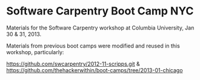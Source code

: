 Software Carpentry Boot Camp NYC
================================

Materials for the Software Carpentry workshop at Columbia University, Jan 30 & 31, 2013.  

Materials from previous boot camps were modified and reused in this workshop, particularly:

https://github.com/swcarpentry/2012-11-scripps.git & 
https://github.com/thehackerwithin/boot-camps/tree/2013-01-chicago
